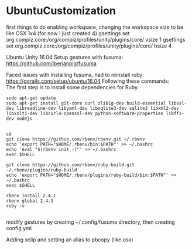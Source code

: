 # UbuntuCustomization

first things to do
enabling workspace, changing the workspace size to be like OSX 1x4 (for now I just created 4)
gsettings set org.compiz.core:/org/compiz/profiles/unity/plugins/core/ vsize 1
gsettings set org.compiz.core:/org/compiz/profiles/unity/plugins/core/ hsize 4


Ubuntu Unity 16.04 
Setup gestures with fusuma:  
https://github.com/iberianpig/fusuma

Faced issues with installing fusuma, had to reinstall ruby: https://gorails.com/setup/ubuntu/16.04
Following these commands:  
The first step is to install some dependencies for Ruby.

```
sudo apt-get update
sudo apt-get install git-core curl zlib1g-dev build-essential libssl-dev libreadline-dev libyaml-dev libsqlite3-dev sqlite3 libxml2-dev libxslt1-dev libcurl4-openssl-dev python-software-properties libffi-dev nodejs


cd
git clone https://github.com/rbenv/rbenv.git ~/.rbenv
echo 'export PATH="$HOME/.rbenv/bin:$PATH"' >> ~/.bashrc
echo 'eval "$(rbenv init -)"' >> ~/.bashrc
exec $SHELL

git clone https://github.com/rbenv/ruby-build.git ~/.rbenv/plugins/ruby-build
echo 'export PATH="$HOME/.rbenv/plugins/ruby-build/bin:$PATH"' >> ~/.bashrc
exec $SHELL

rbenv install 2.4.1
rbenv global 2.4.1
ruby -v
 
```
modify gestures by creating ~/.config/fusuma directory, then creating config.yml



Adding xclip and setting an alias to pbcopy (like osx)





